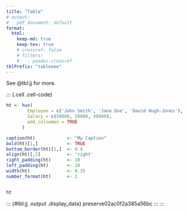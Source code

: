 ```yaml
---
title: "Table"
# output:
#   pdf_document: default
format:
  html: 
    keep-md: true
    keep-tex: true
    # crossref: false
    # filters:
    #   - pandoc-crossref
tblPrefix: "tableeee"
---
```





See @tbl:jj for more.

::: {.cell .cell-code}

```r
ht <- hux(
        Employee = c('John Smith', 'Jane Doe', 'David Hugh-Jones'),
        Salary = c(50000, 50000, 40000),
        add_colnames = TRUE
      )

caption(ht)            <- "My Caption"
bold(ht)[1,]           <- TRUE
bottom_border(ht)[1,]  <- 0.4
align(ht)[,2]          <- 'right'
right_padding(ht)      <- 10
left_padding(ht)       <- 10
width(ht)              <- 0.35
number_format(ht)      <- 2


ht
```

::: {#tbl:jj .output .display_data}
preserve02ac0f2a385a56bc
:::
:::

